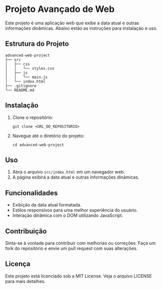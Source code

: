 # Projeto Avançado de Web

Este projeto é uma aplicação web que exibe a data atual e outras informações dinâmicas. Abaixo estão as instruções para instalação e uso.

## Estrutura do Projeto

```
advanced-web-project
├── src
│   ├── css
│   │   └── styles.css
│   ├── js
│   │   └── main.js
│   └── index.html
├── .gitignore
└── README.md
```

## Instalação

1. Clone o repositório:
   ```
   git clone <URL_DO_REPOSITORIO>
   ```
2. Navegue até o diretório do projeto:
   ```
   cd advanced-web-project
   ```

## Uso

1. Abra o arquivo `src/index.html` em um navegador web.
2. A página exibirá a data atual e outras informações dinâmicas.

## Funcionalidades

- Exibição da data atual formatada.
- Estilos responsivos para uma melhor experiência do usuário.
- Interação dinâmica com o DOM utilizando JavaScript.

## Contribuição

Sinta-se à vontade para contribuir com melhorias ou correções. Faça um fork do repositório e envie um pull request com suas alterações.

## Licença

Este projeto está licenciado sob a MIT License. Veja o arquivo LICENSE para mais detalhes.